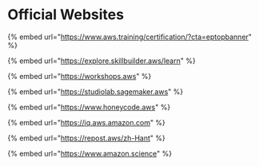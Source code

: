 # Official Websites

{% embed url="https://www.aws.training/certification/?cta=eptopbanner" %}

{% embed url="https://explore.skillbuilder.aws/learn" %}

{% embed url="https://workshops.aws" %}

{% embed url="https://studiolab.sagemaker.aws" %}

{% embed url="https://www.honeycode.aws" %}

{% embed url="https://iq.aws.amazon.com" %}

{% embed url="https://repost.aws/zh-Hant" %}

{% embed url="https://www.amazon.science" %}

